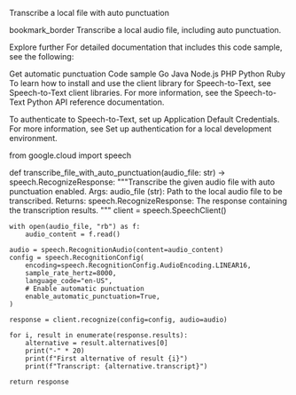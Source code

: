 Transcribe a local file with auto punctuation

bookmark_border
Transcribe a local audio file, including auto punctuation.

Explore further
For detailed documentation that includes this code sample, see the following:

Get automatic punctuation
Code sample
Go
Java
Node.js
PHP
Python
Ruby
To learn how to install and use the client library for Speech-to-Text, see Speech-to-Text client libraries. For more information, see the Speech-to-Text Python API reference documentation.

To authenticate to Speech-to-Text, set up Application Default Credentials. For more information, see Set up authentication for a local development environment.





from google.cloud import speech


def transcribe_file_with_auto_punctuation(audio_file: str) -> speech.RecognizeResponse:
    """Transcribe the given audio file with auto punctuation enabled.
    Args:
        audio_file (str): Path to the local audio file to be transcribed.
    Returns:
        speech.RecognizeResponse: The response containing the transcription results.
    """
    client = speech.SpeechClient()

    with open(audio_file, "rb") as f:
        audio_content = f.read()

    audio = speech.RecognitionAudio(content=audio_content)
    config = speech.RecognitionConfig(
        encoding=speech.RecognitionConfig.AudioEncoding.LINEAR16,
        sample_rate_hertz=8000,
        language_code="en-US",
        # Enable automatic punctuation
        enable_automatic_punctuation=True,
    )

    response = client.recognize(config=config, audio=audio)

    for i, result in enumerate(response.results):
        alternative = result.alternatives[0]
        print("-" * 20)
        print(f"First alternative of result {i}")
        print(f"Transcript: {alternative.transcript}")

    return response
